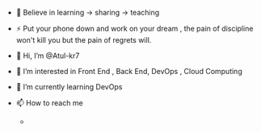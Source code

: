 -
  🥂 Believe in learning -> sharing -> teaching
- ⚡ Put your phone down and work on your dream , the pain of discipline won't kill you but the pain of regrets will.

- 👋 Hi, I’m @Atul-kr7 
- 👀 I’m interested in Front End , Back End, DevOps , Cloud Computing
- 🌱 I’m currently learning DevOps
  
- 📫 How to reach me
  
  -    
  
  


<!---
Atul-kr7/Atul-kr7 is a ✨ special ✨ repository because its `README.md` (this file) appears on your GitHub profile.
You can click the Preview link to take a look at your changes.
--->
